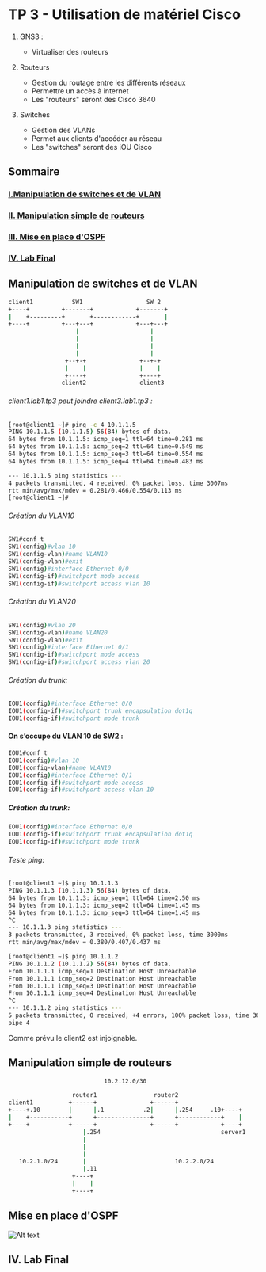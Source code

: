 # TP 3 - Utilisation de matériel Cisco


 1. GNS3 :
    - Virtualiser des routeurs

2. Routeurs
    - Gestion du routage entre les différents réseaux
    - Permettre un accès à internet
    - Les "routeurs" seront des Cisco 3640
3. Switches
    - Gestion des VLANs
    - Permet aux clients d'accéder au réseau
    - Les "switches" seront des iOU Cisco


## Sommaire

 ### [I.Manipulation de switches et de VLAN](#1)</a>

 ### [II. Manipulation simple de routeurs](#2)</a>

 ### [III. Mise en place d'OSPF](#3)</a>

 ### [IV. Lab Final](#4)</a>



## <a name="1">Manipulation de switches et de VLAN</a>

```bash
client1           SW1                  SW 2
+----+         +-------+            +-------+
|    +---------+       +------------+       |
+----+         +---+---+            +---+---+
                   |                    |
                   |                    |
                   |                    |
                   |                    |
                +--+-+               +--+-+
                |    |               |    |
                +----+               +----+
               client2               client3

```

###### client1.lab1.tp3 peut joindre client3.lab1.tp3 :

```bash
[root@client1 ~]# ping -c 4 10.1.1.5
PING 10.1.1.5 (10.1.1.5) 56(84) bytes of data.
64 bytes from 10.1.1.5: icmp_seq=1 ttl=64 time=0.281 ms
64 bytes from 10.1.1.5: icmp_seq=2 ttl=64 time=0.549 ms
64 bytes from 10.1.1.5: icmp_seq=3 ttl=64 time=0.554 ms
64 bytes from 10.1.1.5: icmp_seq=4 ttl=64 time=0.483 ms

--- 10.1.1.5 ping statistics ---
4 packets transmitted, 4 received, 0% packet loss, time 3007ms
rtt min/avg/max/mdev = 0.281/0.466/0.554/0.113 ms
[root@client1 ~]#

```

###### Création du VLAN10
```bash
SW1#conf t
SW1(config)#vlan 10
SW1(config-vlan)#name VLAN10
SW1(config-vlan)#exit
SW1(config)#interface Ethernet 0/0
SW1(config-if)#switchport mode access
SW1(config-if)#switchport access vlan 10
```

###### Création du VLAN20
```bash
SW1(config)#vlan 20
SW1(config-vlan)#name VLAN20
SW1(config-vlan)#exit
SW1(config)#interface Ethernet 0/1
SW1(config-if)#switchport mode access
SW1(config-if)#switchport access vlan 20
```

###### Création du trunk:
```bash
IOU1(config)#interface Ethernet 0/0
IOU1(config-if)#switchport trunk encapsulation dot1q
IOU1(config-if)#switchport mode trunk
```

#### On s’occupe du VLAN 10 de SW2 :
```bash
IOU1#conf t
IOU1(config)#vlan 10
IOU1(config-vlan)#name VLAN10
IOU1(config)#interface Ethernet 0/1
IOU1(config-if)#switchport mode access
IOU1(config-if)#switchport access vlan 10
```

##### Création du trunk:
```bash
IOU1(config)#interface Ethernet 0/0
IOU1(config-if)#switchport trunk encapsulation dot1q
IOU1(config-if)#switchport mode trunk
```

###### Teste ping:
```bash
[root@client1 ~]$ ping 10.1.1.3
PING 10.1.1.3 (10.1.1.3) 56(84) bytes of data.
64 bytes from 10.1.1.3: icmp_seq=1 ttl=64 time=2.50 ms
64 bytes from 10.1.1.3: icmp_seq=2 ttl=64 time=1.45 ms
64 bytes from 10.1.1.3: icmp_seq=3 ttl=64 time=1.45 ms
^C
--- 10.1.1.3 ping statistics ---
3 packets transmitted, 3 received, 0% packet loss, time 3000ms
rtt min/avg/max/mdev = 0.380/0.407/0.437 ms

[root@client1 ~]$ ping 10.1.1.2
PING 10.1.1.2 (10.1.1.2) 56(84) bytes of data.
From 10.1.1.1 icmp_seq=1 Destination Host Unreachable
From 10.1.1.1 icmp_seq=2 Destination Host Unreachable
From 10.1.1.1 icmp_seq=3 Destination Host Unreachable
From 10.1.1.1 icmp_seq=4 Destination Host Unreachable
^C
--- 10.1.1.2 ping statistics ---
5 packets transmitted, 0 received, +4 errors, 100% packet loss, time 3012ms
pipe 4
```

Comme prévu le client2 est injoignable.



## <a name="2"> Manipulation simple de routeurs</a>

```bash
                           10.2.12.0/30

                  router1                router2
client1          +------+               +------+
+----+.10        |      |.1           .2|      |.254     .10+----+
|    +-----------+      +---------------+      +------------+    |
+----+           +------+               +------+            +----+
                     |.254                                  server1
                     |
                     |
                     |
   10.2.1.0/24       |                         10.2.2.0/24
                     |.11
                  +----+
                  |    |
                  +----+
```


## <a name="3">Mise en place d'OSPF</a>

![Alt text](https://github.com/BouBooo/CCNA_B2/blob/master/tp_3/img/lab3.png?raw=true "")


## <a name="4">IV. Lab Final</a>

